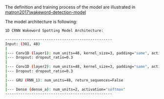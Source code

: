 The definition and training process of the model are illustrated in [matron2017\wakeword-detection-model](git@github.com:matron2017/Real-time-wake-word-detection.git)

The model architecture is following: 
```bash
1D CRNN Wakeword Spotting Model Architecture:

-------------------------------------------------
Input: (301, 48)
|
|--- Conv1D (layer1): num_units=48, kernel_size=3, padding="same", activation="relu"
|--- Dropout: dropout_ratio=0.3
|
|--- Conv1D (layer2): num_units=48, kernel_size=3, padding="same", activation="relu"
|--- Dropout: dropout_ratio=0.3
|
|--- GRU (RNN_1): num_units=48, return_sequences=False
|
|--- Dense (dense_a): num_units=2, activation="softmax"
-------------------------------------------------
```

